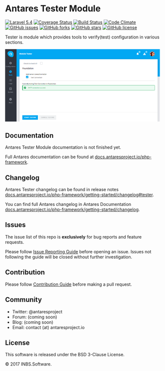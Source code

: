 # Antares Tester Module

[![Laravel 5.4](https://img.shields.io/badge/Laravel-5.4-orange.svg)](http://laravel.com)
[![Coverage Status](https://coveralls.io/repos/github/antaresproject/tester/badge.svg?branch=0.9.2)](https://coveralls.io/github/antaresproject/tester?branch=0.9.2)
[![Build Status](https://travis-ci.org/antaresproject/tester.svg?branch=0.9.2)](https://travis-ci.org/antaresproject/tester)
[![Code Climate](https://codeclimate.com/github/antaresproject/tester/badges/gpa.svg)](https://codeclimate.com/github/antaresproject/tester)
[![GitHub issues](https://img.shields.io/github/issues/antaresproject/tester.svg)](https://github.com/antaresproject/tester/issues)
[![GitHub forks](https://img.shields.io/github/forks/antaresproject/tester.svg)](https://github.com/antaresproject/tester/network)
[![GitHub stars](https://img.shields.io/github/stars/antaresproject/tester.svg)](https://github.com/antaresproject/tester/stargazers)
[![GitHub license](https://img.shields.io/badge/license-New%20BSD-blue.svg)](https://raw.githubusercontent.com/antaresproject/tester/0.9.2/LICENSE)

Tester is module which provides tools to verify(test) configuration in various sections.

![tester](docs/img/tester.PNG)

## Documentation

Antares Tester Module documentation is not finished yet.

Full Antares documentation can be found at [docs.antaresproject.io/php-framework](http://www.docs.antaresproject.io/php-framework).


## Changelog

Antares Tester changelog can be found in release notes [docs.antaresproject.io/php-framework/getting-started/changelog#tester](http://www.docs.antaresproject.io/php-framework/getting-started/changelog#tester).

You can find full Antares changelog in Antares Documentation [docs.antaresproject.io/php-framework/getting-started/changelog](http://www.docs.antaresproject.io/php-framework/getting-started/changelog).

## Issues

The issue list of this repo is **exclusively** for bug reports and feature requests.

Please follow [Issue Reporting Guide](http://www.docs.antaresproject.io/php-framework/getting-started/issues-reporting-guide) before opening an issue. Issues not following the guide will be closed without further investigation.

## Contribution

Please follow [Contribution Guide](http://www.docs.antaresproject.io/php-framework/getting-started/contribution-guide) before making a pull request.

## Community

* Twitter: @antaresproject
* Forum: (coming soon)
* Blog: (coming soon)
* Email: contact (at) antaresproject.io


## License

This software is released under the BSD 3-Clause License.

© 2017 INBS.Software.
